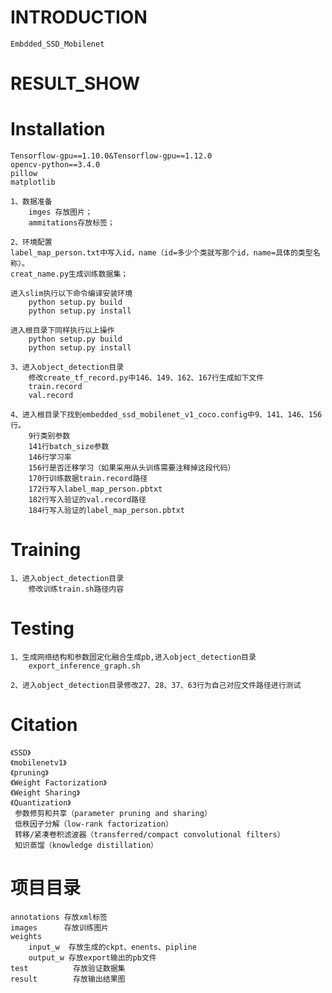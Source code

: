 

# INTRODUCTION
	Embdded_SSD_Mobilenet

# RESULT_SHOW

# Installation
	Tensorflow-gpu==1.10.0&Tensorflow-gpu==1.12.0
	opencv-python==3.4.0
	pillow
	matplotlib
	
	1、数据准备
		imges 存放图片；
		ammitations存放标签；
		
	2、环境配置
	label_map_person.txt中写入id，name（id=多少个类就写那个id，name=具体的类型名称）。
	creat_name.py生成训练数据集；
	
	进入slim执行以下命令编译安装环境
		python setup.py build
		python setup.py install
		
	进入根目录下同样执行以上操作
		python setup.py build
		python setup.py install
		
	3、进入object_detection目录
		修改create_tf_record.py中146、149、162、167行生成如下文件
		train.record
		val.record
		
	4、进入根目录下找到embedded_ssd_mobilenet_v1_coco.config中9、141、146、156行。
		9行类别参数
		141行batch_size参数
		146行学习率
		156行是否迁移学习（如果采用从头训练需要注释掉这段代码）
		170行训练数据train.record路径
		172行写入label_map_person.pbtxt
		182行写入验证的val.record路径
		184行写入验证的label_map_person.pbtxt
		
# Training	
	1、进入object_detection目录
		修改训练train.sh路径内容
		
# Testing
	1、生成网络结构和参数固定化融合生成pb,进入object_detection目录
		export_inference_graph.sh
		
	2、进入object_detection目录修改27、28、37、63行为自己对应文件路径进行测试
	

# Citation
	《SSD》
	《mobilenetv1》
	《pruning》
	《Weight Factorization》
	《Weight Sharing》
	《Quantization》
	 参数修剪和共享（parameter pruning and sharing）
	 低秩因子分解（low-rank factorization）
	 转移/紧凑卷积滤波器（transferred/compact convolutional filters）
	 知识蒸馏（knowledge distillation）
	
# 项目目录
	annotations 存放xml标签
	images      存放训练图片
	weights		
		input_w  存放生成的ckpt、enents、pipline
		output_w 存放export输出的pb文件
	test	      存放验证数据集
	result        存放输出结果图
	